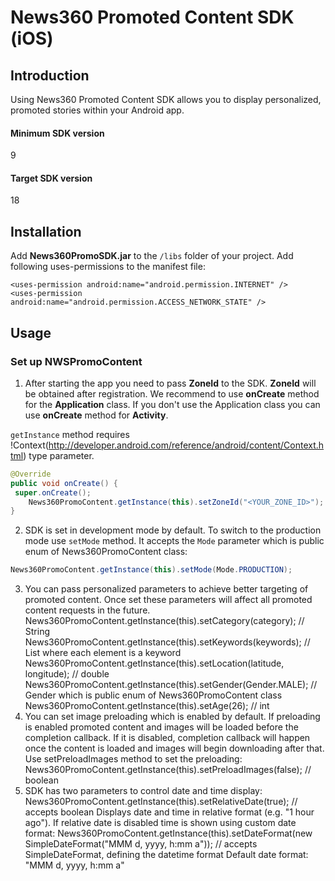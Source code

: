 News360 Promoted Content SDK (iOS)
===========
## Introduction
Using News360 Promoted Content SDK allows you to display personalized, promoted stories within your Android app.

#### Minimum SDK version
9

#### Target SDK version
18

## Installation
Add **News360PromoSDK.jar** to the `/libs` folder of your project.
Add following uses-permissions to the manifest file:
```
<uses-permission android:name="android.permission.INTERNET" />
<uses-permission android:name="android.permission.ACCESS_NETWORK_STATE" />
```

## Usage
### Set up NWSPromoContent

1. After starting the app you need to pass **ZoneId** to the SDK. **ZoneId** will be obtained after registration. 
We recommend to use **onCreate** method for the **Application** class. If you don't use the Application class you can use **onCreate** method for **Activity**.

`getInstance` method requires !Context(http://developer.android.com/reference/android/content/Context.html) type parameter.

```java
@Override
public void onCreate() {
 super.onCreate();
    News360PromoContent.getInstance(this).setZoneId("<YOUR_ZONE_ID>");
}
```

2. SDK is set in development mode by default. To switch to the production mode use `setMode` method. It accepts the `Mode` parameter which is public enum of News360PromoContent class:

```java
News360PromoContent.getInstance(this).setMode(Mode.PRODUCTION);
```

3. You can pass personalized parameters to achieve better targeting of promoted content. Once set these parameters will affect all promoted content requests in the future.
News360PromoContent.getInstance(this).setCategory(category); // String
News360PromoContent.getInstance(this).setKeywords(keywords); //  List<String> where each element is a keyword
News360PromoContent.getInstance(this).setLocation(latitude, longitude); // double
News360PromoContent.getInstance(this).setGender(Gender.MALE); // Gender which is public enum of News360PromoContent class
News360PromoContent.getInstance(this).setAge(26); // int 
4. You can set image preloading which is enabled by default. 
If preloading is enabled promoted content and images will be loaded before the completion callback.
If it is disabled, completion callback will happen once the content is loaded and images will begin downloading after that. 
Use setPreloadImages method to set the preloading:
News360PromoContent.getInstance(this).setPreloadImages(false); // boolean
5. SDK has two parameters to control date and time display:
News360PromoContent.getInstance(this).setRelativeDate(true); // accepts boolean
Displays date and time in relative format (e.g. "1 hour ago"). If relative date is disabled time is shown using custom date format:
News360PromoContent.getInstance(this).setDateFormat(new SimpleDateFormat("MMM d, yyyy, h:mm a")); // accepts SimpleDateFormat, defining the datetime format
Default date format:
"MMM d, yyyy, h:mm a"
